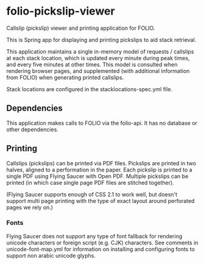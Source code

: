 # folio-pickslip-viewer

Callslip (pickslip) viewer and printing application for FOLIO.

This is Spring app for displaying and printing pickslips to aid stack retrieval.

This application maintains a single in-memory model of requests / callslips
at each stack location, which is updated every minute during peak times, and every
five minutes at other times.  This model is consulted when rendering browser pages,
and supplemented (with additional information from FOLIO) when generating printed 
callslips.  

Stack locations are configured in the stacklocations-spec.yml file.

## Dependencies

This application makes calls to FOLIO via the folio-api.  It has no database or
other dependencies.

## Printing

Callslips (pickslips) can be printed via PDF files.  Pickslips are printed in 
two halves, aligned to a performation in the paper.  Each pickslip is printed
to a single PDF using Flying Saucer with Open PDF.  Multiple pickslips can be
printed (in which case single page PDF files are stitched together).

(Flying Saucer supports enough of CSS 2.1 to work well, but doesn't support
multi page printing with the type of exact layout around perforated pages
we rely on.)

### Fonts

Flying Saucer does not support any type of font fallback for rendering unicode
characters or foreign script (e.g. CJK) characters.  See comments in 
unicode-font-map.yml for information on installing and configuring fonts to
support non arabic unicode glyphs.


